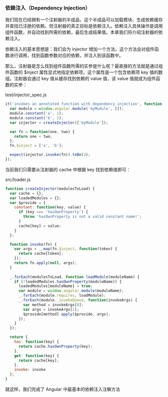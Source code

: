 ### 依赖注入（Dependency Injection）

我们现在已经拥有一个注射器的半成品，这个半成品可以加载模块、生成依赖缓存并查找已注册的依赖。但注射器的真正目标是依赖注入。依赖注入具体操作是调用组件函数，并自动找到所需的依赖，最后生成结果值。本章我们将介绍注射器的依赖注入。

依赖注入的基本思想是：我们会为 injector 增加一个方法，这个方法会对组件函数进行调用，找到函数参数对应的依赖，并注入到该函数中。

那么，注射器是怎么找到组件函数所需的实参是什么呢？最直接的方法就是通过组件函数的 $inject 属性显式地指定依赖项，这个属性是一个包含依赖项 key 值的数组。注射器会通过 key 值从缓存找到依赖的 value 值，该 value 值就成为组件函数的实参：

test/injector\_spec.js

```js
it('invokes an annotated function with dependency injection', function() {
  var module = window.angular.module('myModule', []);
  module.constant('a', 1);
  module.constant('b', 2);
  var injector = createInjector(['myModule']);

  var fn = function(one, two) {
    return one + two;
  };
  fn.$inject = ['a', 'b'];

  expect(injector.invoke(fn)).toBe(3);
});
```

当前我们只需要从注射器的 cache 中根据 key 找到依赖值即可：

src/loader.js

```js
function createInjector(modulesToLoad) {
  var cache = {};
  var loadedModules = {};
  var $provide = {
    constant: function(key, value) {
      if (key === 'hasOwnProperty') {
        throw 'hasOwnProperty is not a valid constant name!';
      }
      cache[key] = value;
    }
  };

  function invoke(fn) {
    var args = _.map(fn.$inject, function(token) {
      return cache[token];
    });
    return fn.apply(null, args);
  }
  
  _.forEach(modulesToLoad, function loadModule(moduleName) {
    if (!loadedModules.hasOwnProperty(moduleName)) {
      loadedModules[moduleName] = true;
      var module = window.angular.module(moduleName);
      _.forEach(module.requires, loadModule);
      _.forEach(module._invokeQueue, function(invokeArgs) {
        var method = invokeArgs[0];
        var args = invokeArgs[1];
        $provide[method].apply($provide, args);
      });
    }
  });

  return {
    has: function(key) {
      return cache.hasOwnProperty(key);
    },
    get: function(key) {
      return cache[key];
    },
    invoke: invoke
  };
}
```

就这样，我们完成了 Angular 中最基本的依赖注入注解方法



